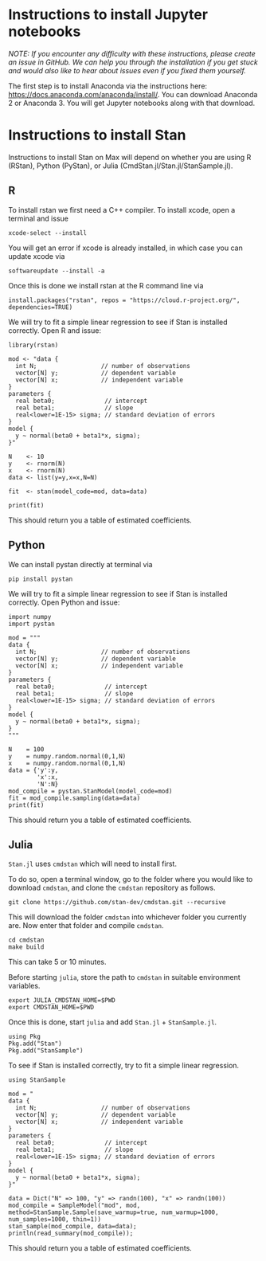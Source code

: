 # Instructions to install Jupyter notebooks
*NOTE: If you encounter any difficulty with these instructions, please create an issue in GitHub. 
We can help you through the installation if you get stuck and would also like to hear about issues even if you fixed them yourself.*

The first step is to install Anaconda via the instructions here: https://docs.anaconda.com/anaconda/install/.
You can download Anaconda 2 or Anaconda 3.
You will get Jupyter notebooks along with that download.


# Instructions to install Stan
Instructions to install Stan on Max will depend on whether you are using R (RStan), Python (PyStan), or Julia (CmdStan.jl/Stan.jl/StanSample.jl).

## R
To install rstan we first need a C++ compiler. 
To install xcode, open a terminal and issue

`xcode-select --install`

You will get an error if xcode is already installed, in which case you can update xcode via

`softwareupdate --install -a`

Once this is done we install rstan at the R command line via

`install.packages("rstan", repos = "https://cloud.r-project.org/", dependencies=TRUE)`

We will try to fit a simple linear regression to see if Stan is installed correctly. 
Open R and issue:
````
library(rstan)

mod <- "data {
  int N;                  // number of observations
  vector[N] y;            // dependent variable
  vector[N] x;            // independent variable 
}
parameters {
  real beta0;              // intercept
  real beta1;              // slope
  real<lower=1E-15> sigma; // standard deviation of errors
}
model {
  y ~ normal(beta0 + beta1*x, sigma);
}"

N    <- 10
y    <- rnorm(N)
x    <- rnorm(N)
data <- list(y=y,x=x,N=N)

fit  <- stan(model_code=mod, data=data) 

print(fit)
````
This should return you a table of estimated coefficients. 

## Python

We can install pystan directly at terminal via

`pip install pystan`

We will try to fit a simple linear regression to see if Stan is installed correctly. 
Open Python and issue:
````
import numpy
import pystan

mod = """
data {
  int N;                  // number of observations
  vector[N] y;            // dependent variable
  vector[N] x;            // independent variable 
}
parameters {
  real beta0;              // intercept
  real beta1;              // slope
  real<lower=1E-15> sigma; // standard deviation of errors
}
model {
  y ~ normal(beta0 + beta1*x, sigma);
}
"""

N    = 100
y    = numpy.random.normal(0,1,N)
x    = numpy.random.normal(0,1,N)
data = {'y':y, 
        'x':x,
        'N':N}
mod_compile = pystan.StanModel(model_code=mod)
fit = mod_compile.sampling(data=data)
print(fit)
````
This should return you a table of estimated coefficients. 

## Julia

`Stan.jl` uses `cmdstan` which will need to install first.

To do so, open a terminal window, go to the folder where you would like to download `cmdstan`, and clone the `cmdstan` repository as follows.

`git clone https://github.com/stan-dev/cmdstan.git --recursive`

This will download the folder `cmdstan` into whichever folder you currently are.
Now enter that folder and compile `cmdstan`.

```
cd cmdstan
make build
```

This can take 5 or 10 minutes. 

Before starting `julia`, store the path to `cmdstan` in suitable environment variables. 

```
export JULIA_CMDSTAN_HOME=$PWD
export CMDSTAN_HOME=$PWD
```

Once this is done, start `julia` and add `Stan.jl` + `StanSample.jl`.

```
using Pkg
Pkg.add("Stan")
Pkg.add("StanSample")
```

To see if Stan is installed correctly, try to fit a simple linear regression.

````
using StanSample

mod = "
data {
  int N;                  // number of observations
  vector[N] y;            // dependent variable
  vector[N] x;            // independent variable 
}
parameters {
  real beta0;              // intercept
  real beta1;              // slope
  real<lower=1E-15> sigma; // standard deviation of errors
}
model {
  y ~ normal(beta0 + beta1*x, sigma);
}"

data = Dict("N" => 100, "y" => randn(100), "x" => randn(100))
mod_compile = SampleModel("mod", mod, method=StanSample.Sample(save_warmup=true, num_warmup=1000, num_samples=1000, thin=1))
stan_sample(mod_compile, data=data);
println(read_summary(mod_compile));
````

This should return you a table of estimated coefficients. 

